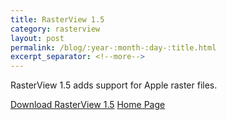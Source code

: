 ```yaml
---
title: RasterView 1.5
category: rasterview
layout: post
permalink: /blog/:year-:month-:day-:title.html
excerpt_separator: <!--more-->
---
```


RasterView 1.5 adds support for Apple raster files.

<a class="btn btn-primary" href="https://github.com/michaelrsweet/rasterview/releases/tag/v1.5">Download RasterView 1.5</a>
<a class="btn btn-default" href="/rasterview/index.html">Home Page</a>

